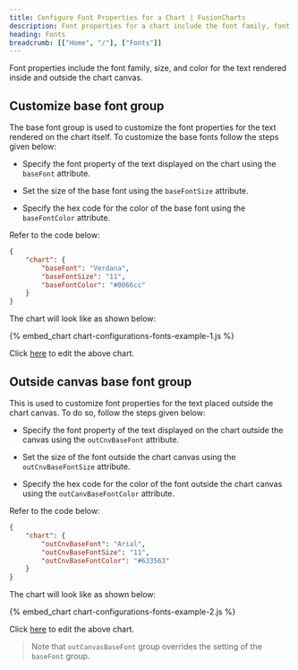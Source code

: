 ```yaml
---
title: Configure Font Properties for a Chart | FusionCharts
description: Font properties for a chart include the font family, font size, and font color for the text rendered inside and outside the chart canvas.
heading: Fonts
breadcrumb: [["Home", "/"], ["Fonts"]]
---
```


Font properties include the font family, size, and color for the text rendered inside and outside the chart canvas. 

## Customize base font group

The base font group is used to customize the font properties for the text rendered on the chart itself. To customize the base fonts follow the steps given below:

* Specify the font property of the text displayed on the chart using the `baseFont` attribute.

* Set the size of the base font using the `baseFontSize` attribute.

* Specify the hex code for the color of the base font using the `baseFontColor`	attribute.

Refer to the code below:

```json
{
    "chart": {
        "baseFont": "Verdana",
        "baseFontSize": "11",
        "baseFontColor": "#0066cc"
    }
}
```

The chart will look like as shown below:

{% embed_chart chart-configurations-fonts-example-1.js %}

Click [here](http://jsfiddle.net/fusioncharts/fyczLffy/ "@@open-newtab") to edit the above chart.

## Outside canvas base font group

This is used to customize font properties for the text placed outside the chart canvas. To do so, follow the steps given below:

* Specify the font property of the text displayed on the chart outside the canvas using the `outCnvBaseFont` attribute.

* Set the size of the font outside the chart canvas using the `outCnvBaseFontSize` attribute.

* Specify the hex code for the color of the font outside  the chart canvas using the `outCanvBaseFontColor` attribute.

Refer to the code below:

```json
{
    "chart": {
        "outCnvBaseFont": "Arial",
        "outCnvBaseFontSize": "11",
        "outCnvBaseFontColor": "#633563"
    }
}
```
The chart will look like as shown below:

{% embed_chart chart-configurations-fonts-example-2.js %}

Click [here](http://jsfiddle.net/fusioncharts/61h06pfo/ "@@open-newtab") to edit the above chart.

> Note that `outCanvasBaseFont` group overrides the setting of the `baseFont` group.